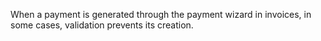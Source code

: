 When a payment is generated through the payment wizard in invoices, in some cases, validation prevents its creation.
